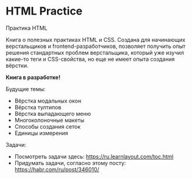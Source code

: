 # HTML Practice
Практика HTML

Книга о полезных практиках HTML и CSS. Создана для начинающих верстальщиков и frontend-разработчиков, позволяет получить опыт решения стандартных проблем верстальщика, который уже изучил какие-то теги и CSS-свойства, но еще не имеет опыта создания вёрстки.

**Книга в разработке!**

Будущие темы: 
* Вёрстка модальных окон
* Вёрстка тултипов 
* Вёрстка выпадающего меню
* Многоколоночные макеты
* Способы создания сеток
* Единицы измерения


Задачи:
* Посмотреть задачи здесь: https://ru.learnlayout.com/toc.html
* Придумать задачи, согласно этому посту: https://habr.com/ru/post/346010/
